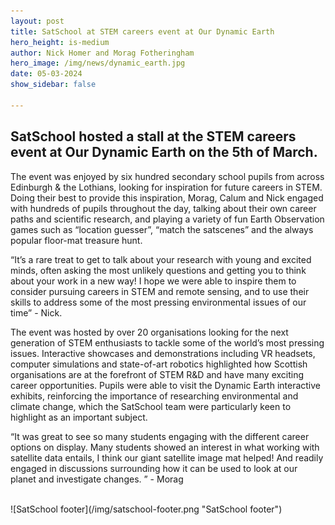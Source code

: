 ```yaml
---
layout: post
title: SatSchool at STEM careers event at Our Dynamic Earth
hero_height: is-medium
author: Nick Homer and Morag Fotheringham
hero_image: /img/news/dynamic_earth.jpg
date: 05-03-2024
show_sidebar: false

---
```


## SatSchool hosted a stall at the STEM careers event at Our Dynamic Earth on the 5th of March. 

The event was enjoyed by six hundred secondary school pupils from across Edinburgh & the Lothians, looking for inspiration for future careers in STEM. Doing their best to provide this inspiration, Morag, Calum and Nick engaged with hundreds of pupils throughout the day, talking about their own career paths and scientific research, and playing a variety of fun Earth Observation games such as “location guesser”, “match the satscenes” and the always popular floor-mat treasure hunt. 

“It’s a rare treat to get to talk about your research with young and excited minds, often asking the most unlikely questions and getting you to think about your work in a new way! I hope we were able to inspire them to consider pursuing careers in STEM and remote sensing, and to use their skills to address some of the most pressing environmental issues of our time” - Nick.

The event was hosted by over 20 organisations looking for the next generation of STEM enthusiasts to tackle some of the world’s most pressing issues. Interactive showcases and demonstrations including VR headsets, computer simulations and state-of-art robotics highlighted how Scottish organisations are at the forefront of STEM R&D and have many exciting career opportunities. Pupils were able to visit the Dynamic Earth interactive exhibits, reinforcing the importance of researching environmental and climate change, which the SatSchool team were particularly keen to highlight as an important subject. 

“It was great to see so many students engaging with the different career options on display. Many students showed an interest in what working with satellite data entails, I think our giant satellite image mat helped! And readily engaged in discussions surrounding how it can be used to look at our planet and investigate changes.  ” - Morag

<br/>
![SatSchool footer](/img/satschool-footer.png "SatSchool footer")
